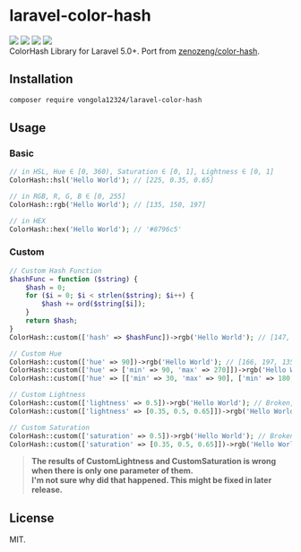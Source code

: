 # laravel-color-hash
![](https://travis-ci.org/vongola12324/laravel-color-hash.svg?branch=master) ![](https://img.shields.io/codecov/c/github/vongola12324/laravel-color-hash.svg) ![](https://img.shields.io/packagist/php-v/vongola12324/laravel-color-hash.svg) ![](https://img.shields.io/packagist/v/vongola12324/laravel-color-hash.svg)  
ColorHash Library for Laravel 5.0+. Port from [zenozeng/color-hash](https://github.com/zenozeng/color-hash).

## Installation
```bash
composer require vongola12324/laravel-color-hash
```
## Usage
### Basic
```php
// in HSL, Hue ∈ [0, 360), Saturation ∈ [0, 1], Lightness ∈ [0, 1]
ColorHash::hsl('Hello World'); // [225, 0.35, 0.65]

// in RGB, R, G, B ∈ [0, 255]
ColorHash::rgb('Hello World'); // [135, 150, 197]

// in HEX
ColorHash::hex('Hello World'); // '#8796c5'
```  
### Custom
```php
// Custom Hash Function
$hashFunc = function ($string) {
    $hash = 0;
    for ($i = 0; $i < strlen($string); $i++) {
        $hash += ord($string[$i]);
    }
    return $hash;
}
ColorHash::custom(['hash' => $hashFunc])->rgb('Hello World'); // [147, 31, 82]

// Custom Hue
ColorHash::custom(['hue' => 90])->rgb('Hello World'); // [166, 197, 135]
ColorHash::custom(['hue' => ['min' => 90, 'max' => 270]])->rgb('Hello World'); // [135, 173, 197]
ColorHash::custom(['hue' => [['min' => 30, 'max' => 90], ['min' => 180, 'max' => 210], ['min' => 270, 'max' => 285]]])->rgb('Hello World'); // [179, 135, 197]

// Custom Lightness
ColorHash::custom(['lightness' => 0.5])->rgb('Hello World'); // Broken, don't use it
ColorHash::custom(['lightness' => [0.35, 0.5, 0.65]])->rgb('Hello World'); // [135, 150, 197]

// Custom Saturation
ColorHash::custom(['saturation' => 0.5])->rgb('Hello World'); // Broken, don't use it
ColorHash::custom(['saturation' => [0.35, 0.5, 0.65]])->rgb('Hello World'); // [135, 150, 197]
```

> **The results of CustomLightness and CustomSaturation is wrong when there is only one parameter of them.**    
> **I'm not sure why did that happened.  This might be fixed in later release.**

## License
MIT. 
